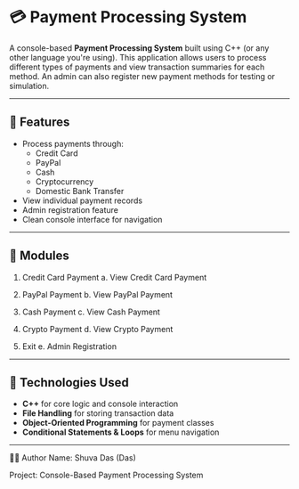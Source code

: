 # 💳 Payment Processing System

A console-based **Payment Processing System** built using C++ (or any other language you're using). This application allows users to process different types of payments and view transaction summaries for each method. An admin can also register new payment methods for testing or simulation.

---

## 📌 Features

- Process payments through:
  - Credit Card
  - PayPal
  - Cash
  - Cryptocurrency
  - Domestic Bank Transfer
- View individual payment records
- Admin registration feature
- Clean console interface for navigation

---

## 🧠 Modules

1. Credit Card Payment a. View Credit Card Payment

2. PayPal Payment b. View PayPal Payment

3. Cash Payment c. View Cash Payment

4. Crypto Payment d. View Crypto Payment

5. Exit e. Admin Registration



---

## 🧱 Technologies Used

- **C++** for core logic and console interaction
- **File Handling** for storing transaction data
- **Object-Oriented Programming** for payment classes
- **Conditional Statements & Loops** for menu navigation

---

👨‍💻 Author
Name: Shuva Das (Das)

Project: Console-Based Payment Processing System
